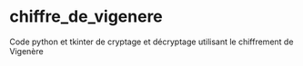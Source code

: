 # chiffre_de_vigenere
Code python et tkinter de cryptage et décryptage utilisant le chiffrement de Vigenère
